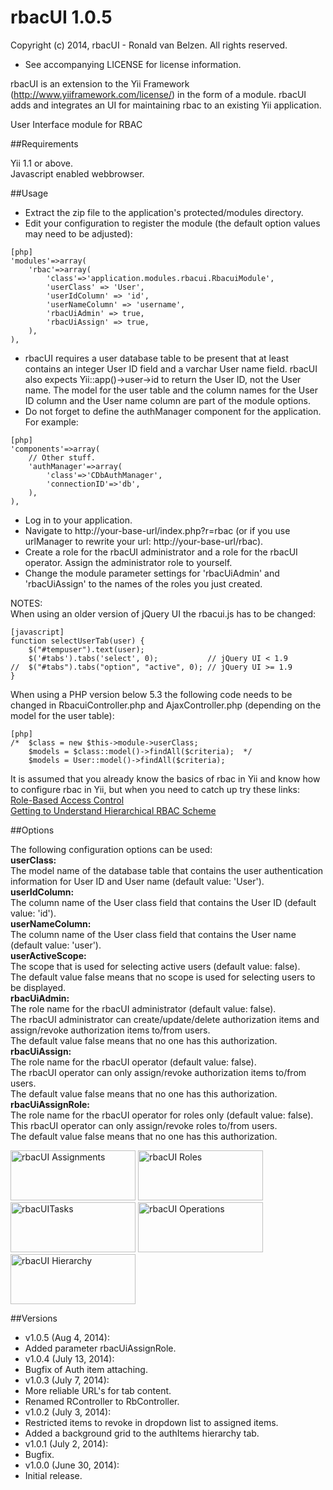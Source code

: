 ﻿rbacUI 1.0.5
============

Copyright (c) 2014, rbacUI - Ronald van Belzen. All rights reserved.  
 - See accompanying LICENSE for license information.

rbacUI is an extension to the Yii Framework (http://www.yiiframework.com/license/) 
in the form of a module. rbacUI adds and integrates an UI for maintaining rbac 
to an existing Yii application.

User Interface module for RBAC

##Requirements

Yii 1.1 or above.  
Javascript enabled webbrowser.  

##Usage

* Extract the zip file to the application's protected/modules directory.
* Edit your configuration to register the module (the default option values may 
  need to be adjusted):
~~~
[php]
'modules'=>array(
	'rbac'=>array(
		'class'=>'application.modules.rbacui.RbacuiModule',
		'userClass' => 'User',
		'userIdColumn' => 'id',
		'userNameColumn' => 'username',
		'rbacUiAdmin' => true,
		'rbacUiAssign' => true,
	),
),
~~~
* rbacUI requires a user database table to be present that at least contains an 
  integer User ID field and a varchar User name field. rbacUI also expects 
  Yii::app()->user->id to return the User ID, not the User name. The model for 
  the user table and the column names for the User ID column and the User name 
  column are part of the module options. 
* Do not forget to define the authManager component for the application. For example:
~~~
[php]
'components'=>array(
	// Other stuff.
	'authManager'=>array(
		'class'=>'CDbAuthManager',
		'connectionID'=>'db',
	),
),
~~~
* Log in to your application.
* Navigate to http://your-base-url/index.php?r=rbac (or if you use urlManager to rewrite your url: http://your-base-url/rbac).
* Create a role for the rbacUI administrator and a role for the rbacUI operator. 
  Assign the administrator role to yourself.
* Change the module parameter settings for 'rbacUiAdmin' and 'rbacUiAssign'
  to the names of the roles you just created.

NOTES:  
When using an older version of jQuery UI the rbacui.js has to be changed:
~~~
[javascript]
function selectUserTab(user) {
    $("#tempuser").text(user);
    $('#tabs').tabs('select', 0);           // jQuery UI < 1.9
//  $("#tabs").tabs("option", "active", 0); // jQuery UI >= 1.9
}
~~~
When using a PHP version below 5.3 the following code needs to be changed in RbacuiController.php and AjaxController.php (depending on the model for the user table):
~~~
[php]
/*	$class = new $this->module->userClass;
	$models = $class::model()->findAll($criteria);	*/
	$models = User::model()->findAll($criteria);
~~~
It is assumed that you already know the basics of rbac in Yii and know how to configure rbac in Yii, but when you need to catch up try these links:  
[Role-Based Access Control](http://www.yiiframework.com/doc/guide/1.1/en/topics.auth#role-based-access-control)  
[Getting to Understand Hierarchical RBAC Scheme](http://www.yiiframework.com/wiki/136/getting-to-understand-hierarchical-rbac-scheme)

##Options

The following configuration options can be used:  
**userClass:**  
The model name of the database table that contains the user authentication information for User ID and User name (default value: 'User').  
**userIdColumn:**  
The column name of the User class field that contains the User ID (default value: 'id').  
**userNameColumn:**  
The column name of the User class field that contains the User name (default value: 'user').  
**userActiveScope:**  
The scope that is used for selecting active users (default value: false).  
The default value false means that no scope is used for selecting users to be displayed.  
**rbacUiAdmin:**  
The role name for the rbacUI administrator (default value: false).  
The rbacUI administrator can create/update/delete authorization items and assign/revoke authorization items to/from users.  
The default value false means that no one has this authorization.  
**rbacUiAssign:**  
The role name for the rbacUI operator (default value: false).  
The rbacUI operator can only assign/revoke authorization items to/from users.  
The default value false means that no one has this authorization.  
**rbacUiAssignRole:**  
The role name for the rbacUI operator for roles only (default value: false).  
This rbacUI operator can only assign/revoke roles to/from users.  
The default value false means that no one has this authorization.  

[<img src="http://bbii.doprogramsdream.nl/avatar/assignments.jpg" title="rbacUI Assignments" height="80" width="200" />](http://bbii.doprogramsdream.nl/avatar/assignments.jpg)
[<img src="http://bbii.doprogramsdream.nl/avatar/roles.jpg" title="rbacUI Roles" height="80" width="200" />](http://bbii.doprogramsdream.nl/avatar/roles.jpg)
[<img src="http://bbii.doprogramsdream.nl/avatar/tasks.jpg" title="rbacUITasks" height="80" width="200" />](http://bbii.doprogramsdream.nl/avatar/tasks.jpg)
[<img src="http://bbii.doprogramsdream.nl/avatar/operations.jpg" title="rbacUI Operations" height="80" width="200" />](http://bbii.doprogramsdream.nl/avatar/operations.jpg)
[<img src="http://bbii.doprogramsdream.nl/avatar/hierarchy.jpg" title="rbacUI Hierarchy" height="80" width="200" />](http://bbii.doprogramsdream.nl/avatar/hierarchy.jpg)

##Versions

* v1.0.5 (Aug 4, 2014):
 * Added parameter rbacUiAssignRole.
* v1.0.4 (July 13, 2014):
 * Bugfix of Auth item attaching.
* v1.0.3 (July 7, 2014):
 * More reliable URL's for tab content.
 * Renamed RController to RbController.
* v1.0.2 (July 3, 2014):
 * Restricted items to revoke in dropdown list to assigned items.
 * Added a background grid to the authItems hierarchy tab.
* v1.0.1 (July 2, 2014):
 * Bugfix.
* v1.0.0 (June 30, 2014):
 * Initial release.
